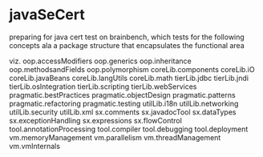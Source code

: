 javaSeCert
================

preparing for java cert test on brainbench, which tests for the following
concepts ala a package structure that encapsulates the functional area

viz.
	oop.accessModifiers
	oop.generics
	oop.inheritance
	oop.methodsandFields
	oop.polymorphism
	coreLib.components
	coreLib.iO
	coreLib.javaBeans
	coreLib.langUtils
	coreLib.math
	tierLib.jdbc
	tierLib.jndi
	tierLib.osIntegration
	tierLib.scripting
	tierLib.webServices
	pragmatic.bestPractices
	pragmatic.objectDesign
	pragmatic.patterns
	pragmatic.refactoring
	pragmatic.testing
	utilLib.i18n
	utilLib.networking
	utilLib.security
	utilLib.xml
	sx.comments
	sx.javadocTool
	sx.dataTypes
	sx.exceptionHandling
	sx.expressions
	sx.flowControl
	tool.annotationProcessing
	tool.compiler
	tool.debugging
	tool.deployment
	vm.memoryManagement
	vm.parallelism
	vm.threadManagement
	vm.vmInternals
